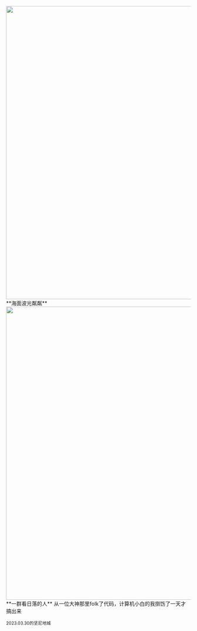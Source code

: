 <img src="https://cdn.jsdelivr.net/gh/lifeiny/imageField/kennedytown1_1.JPG" width="800" />
**海面波光粼粼**
<img src="https://cdn.jsdelivr.net/gh/lifeiny/imageField/kennedytown1_2.JPG" width="800" />
**一群看日落的人**
从一位大神那里folk了代码，计算机小白的我捯饬了一天才搞出来

<small>2023.03.30的坚尼地城</small> 
